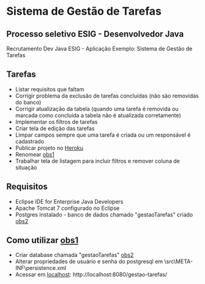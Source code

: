 # Sistema de Gestão de Tarefas
## Processo seletivo ESIG - Desenvolvedor Java
Recrutamento Dev Java ESIG - Aplicação Exemplo: Sistema de Gestão de Tarefas

## Tarefas
* Listar requisitos que faltam
* Corrigir problema da exclusão de tarefas concluídas (não são removidas do banco)
* Corrigir atualização da tabela (quando uma tarefa é removida ou marcada como concluída a tabela não é atualizada corretamente)
* Implementar os filtros de tarefas
* Criar tela de edição das tarefas
* Limpar campos sempre que uma tarefa é criada ou um responsável é cadastrado
* Publicar projeto no [Heroku](https://www.heroku.com/)
* Renomear [obs1](#)
* Trabalhar tela de listagem para incluir filtros e remover coluna de situação

## Requisitos
* Eclipse IDE for Enterprise Java Developers
* Apache Tomcat 7 configurado no Eclipse
* Postgres instalado - banco de dados chamado "gestaoTarefas" criado [obs2](#)

## Como utilizar [obs1](#)
* Criar database chamada "gestaoTarefas" [obs2](#)
* Alterar propriedades de usuário e senha do postgresql em \src\META-INF\persistence.xml
* Acessar em [localhost](http://localhost:8080/gestao-tarefas/): http://localhost:8080/gestao-tarefas/
